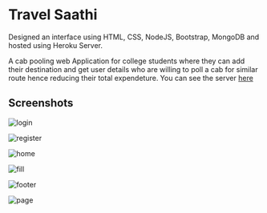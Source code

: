 
# Travel Saathi

Designed an interface using HTML, CSS, NodeJS, Bootstrap, MongoDB and hosted using Heroku Server.

A cab pooling web Application for college students where they can add their destination and get user details who are willing to poll a cab for similar route hence reducing their total expendeture. You can see the server 
[here](https://evening-wildwood-36907.herokuapp.com/)


## Screenshots

![login](https://user-images.githubusercontent.com/60435967/183375458-bda30532-bea3-4524-bdba-8179760a083a.png)

![register](https://user-images.githubusercontent.com/60435967/183378924-611dfca1-b92b-4103-925a-152d8949f707.png)

![home](https://user-images.githubusercontent.com/60435967/183378783-98683566-78ab-45f4-9ebb-510f5701cb31.png)

![fill](https://user-images.githubusercontent.com/60435967/183378939-16b81718-2b21-4942-88b6-de2fa1bffe68.png)

![footer](https://user-images.githubusercontent.com/60435967/183378948-f88025c8-946b-4e66-af0c-c64b1841bcdf.png)

![page](https://user-images.githubusercontent.com/60435967/183378973-f948be22-b6e3-47c6-b35b-e892de06fbba.png)


